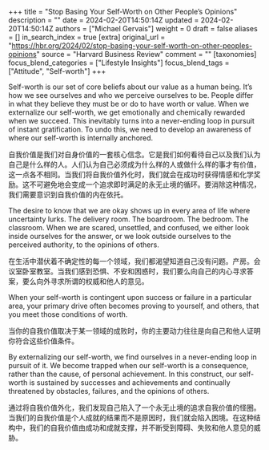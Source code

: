 +++
title = "Stop Basing Your Self-Worth on Other People’s Opinions"
description = ""
date = 2024-02-20T14:50:14Z
updated = 2024-02-20T14:50:14Z
authors = ["Michael Gervais"]
weight = 0
draft = false
aliases = []
in_search_index = true
[extra]
original_url = "https://hbr.org/2024/02/stop-basing-your-self-worth-on-other-peoples-opinions"
source = "Harvard Business Review"
comment = ""
[taxonomies]
focus_blend_categories = ["Lifestyle Insights"]
focus_blend_tags = ["Attitude", "Self-worth"]
+++

Self-worth is our set of core beliefs about our value as a human being. It’s how we see ourselves and who we perceive ourselves to be. People differ in what they believe they must be or do to have worth or value. When we externalize our self-worth, we get emotionally and chemically rewarded when we succeed. This inevitably turns into a never-ending loop in pursuit of instant gratification. To undo this, we need to develop an awareness of where our self-worth is internally anchored.

自我价值是我们对自身价值的一套核心信念。它是我们如何看待自己以及我们认为自己是什么样的人。人们认为自己必须成为什么样的人或做什么样的事才有价值，这一点各不相同。当我们将自我价值外化时，我们就会在成功时获得情感和化学奖励。这不可避免地会变成一个追求即时满足的永无止境的循环。要消除这种情况，我们需要意识到自我价值的内在依托。

The desire to know that we are okay shows up in every area of life where uncertainty lurks. The delivery room. The boardroom. The bedroom. The classroom. When we are scared, unsettled, and confused, we either look inside ourselves for the answer, or we look outside ourselves to the perceived authority, to the opinions of others. 

在生活中潜伏着不确定性的每一个领域，我们都渴望知道自己没有问题。产房。会议室卧室教室。当我们感到恐惧、不安和困惑时，我们要么向自己的内心寻求答案，要么向外寻求所谓的权威和他人的意见。

When your self-worth is contingent upon success or failure in a particular area, your primary drive often becomes proving to yourself, and others, that you meet those conditions of worth.

当你的自我价值取决于某一领域的成败时，你的主要动力往往是向自己和他人证明你符合这些价值条件。

By externalizing our self-worth, we find ourselves in a never-ending loop in pursuit of it. We become trapped when our self-worth is a consequence, rather than the cause, of personal achievement. In this construct, our self-worth is sustained by successes and achievements and continually threatened by obstacles, failures, and the opinions of others.

通过将自我价值外化，我们发现自己陷入了一个永无止境的追求自我价值的怪圈。当我们的自我价值是个人成就的结果而不是原因时，我们就会陷入困境。在这种结构中，我们的自我价值由成功和成就支撑，并不断受到障碍、失败和他人意见的威胁。

